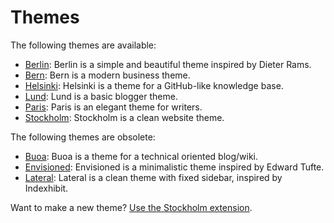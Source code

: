 Themes
======

The following themes are available:

* [Berlin](https://github.com/datenstrom/yellow-extensions/tree/master/themes/berlin): 
  Berlin is a simple and beautiful theme inspired by Dieter Rams.
* [Bern](https://github.com/datenstrom/yellow-extensions/tree/master/themes/bern): 
  Bern is a modern business theme.
* [Helsinki](https://github.com/datenstrom/yellow-extensions/tree/master/themes/helsinki): 
  Helsinki is a theme for a GitHub-like knowledge base.
* [Lund](https://github.com/datenstrom/yellow-extensions/tree/master/themes/lund): 
  Lund is a basic blogger theme.
* [Paris](https://github.com/datenstrom/yellow-extensions/tree/master/themes/paris): 
  Paris is an elegant theme for writers.
* [Stockholm](https://github.com/datenstrom/yellow-extensions/tree/master/themes/stockholm): 
  Stockholm is a clean website theme.

The following themes are obsolete:

* [Buoa](https://github.com/bsnosi/yellow-theme-buoa):
  Buoa is a theme for a technical oriented blog/wiki.
* [Envisioned](https://github.com/nogginfuel/yellow-theme-envisioned):
  Envisioned is a minimalistic theme inspired by Edward Tufte.
* [Lateral](https://github.com/nibreh/yellow-theme-lateral):
  Lateral is a clean theme with fixed sidebar, inspired by Indexhibit.

Want to make a new theme? [Use the Stockholm extension](https://github.com/datenstrom/yellow-extensions/tree/master/themes/stockholm).